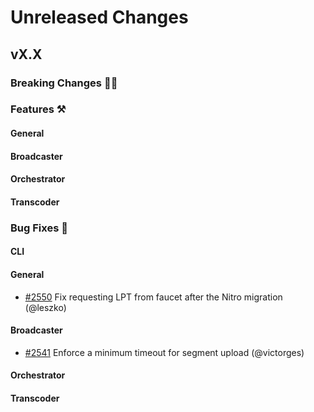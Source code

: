 # Unreleased Changes

## vX.X

### Breaking Changes 🚨🚨

### Features ⚒

#### General

#### Broadcaster

#### Orchestrator

#### Transcoder

### Bug Fixes 🐞

#### CLI

#### General
- [#2550](https://github.com/livepeer/go-livepeer/pull/2550) Fix requesting LPT from faucet after the Nitro migration (@leszko)

#### Broadcaster

- [#2541](https://github.com/livepeer/go-livepeer/pull/2541) Enforce a minimum
    timeout for segment upload (@victorges)

#### Orchestrator

#### Transcoder
